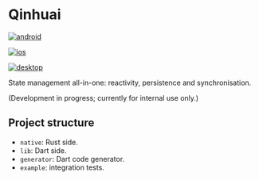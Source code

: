 # Qinhuai

[![android](https://github.com/Parkour-Labs/qinhuai/actions/workflows/android.yml/badge.svg)](https://github.com/Parkour-Labs/qinhuai/actions/workflows/android.yml)

[![ios](https://github.com/Parkour-Labs/qinhuai/actions/workflows/ios.yml/badge.svg)](https://github.com/Parkour-Labs/qinhuai/actions/workflows/ios.yml)

[![desktop](https://github.com/Parkour-Labs/qinhuai/actions/workflows/desktop.yml/badge.svg)](https://github.com/Parkour-Labs/qinhuai/actions/workflows/desktop.yml)

State management all-in-one: reactivity, persistence and synchronisation.

(Development in progress; currently for internal use only.)

## Project structure

- `native`: Rust side.
- `lib`: Dart side.
- `generator`: Dart code generator.
- `example`: integration tests.
